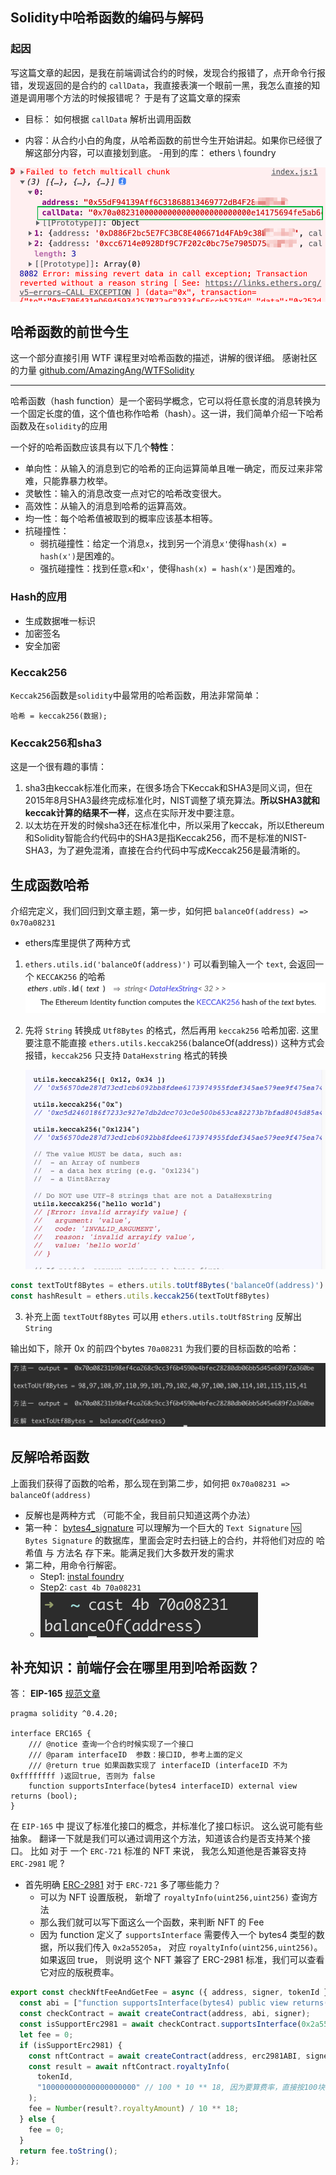 <!--
 * @LastEditors: Bot80926
 * @LastEditTime: 2023-05-10 00:28:41
 * @FilePath: /contract-notebook/function-name-to-hash-encode-and-decode/README.md
 * Copyright (c) 2023 by Bot80926, All Rights Reserved.
-->

## Solidity中哈希函数的编码与解码

### 起因

写这篇文章的起因，是我在前端调试合约的时候，发现合约报错了，点开命令行报错，发现返回的是合约的 `callData`，我直接表演一个眼前一黑，我怎么直接的知道是调用哪个方法的时候报错呢？ 于是有了这篇文章的探索

- 目标： 如何根据 `callData` 解析出调用函数

- 内容：从合约小白的角度，从哈希函数的前世今生开始讲起。如果你已经很了解这部分内容，可以直接划到底。
-用到的库： ethers \ foundry

![报错截图](Img/img_1.png)


## 哈希函数的前世今生


这一个部分直接引用 WTF 课程里对哈希函数的描述，讲解的很详细。 感谢社区的力量 [github.com/AmazingAng/WTFSolidity](https://github.com/AmazingAng/WTF-Solidity/blob/main/28_Hash/readme.md)

-----


哈希函数（hash function）是一个密码学概念，它可以将任意长度的消息转换为一个固定长度的值，这个值也称作哈希（hash）。这一讲，我们简单介绍一下哈希函数及在`solidity`的应用

一个好的哈希函数应该具有以下几个**特性**：
- 单向性：从输入的消息到它的哈希的正向运算简单且唯一确定，而反过来非常难，只能靠暴力枚举。 
- 灵敏性：输入的消息改变一点对它的哈希改变很大。
- 高效性：从输入的消息到哈希的运算高效。
- 均一性：每个哈希值被取到的概率应该基本相等。
- 抗碰撞性：
    - 弱抗碰撞性：给定一个消息`x`，找到另一个消息`x'`使得`hash(x) = hash(x')`是困难的。
    - 强抗碰撞性：找到任意`x`和`x'`，使得`hash(x) = hash(x')`是困难的。

### Hash的应用
- 生成数据唯一标识
- 加密签名
- 安全加密

### Keccak256
`Keccak256`函数是`solidity`中最常用的哈希函数，用法非常简单：
```solidity
哈希 = keccak256(数据);
```
### Keccak256和sha3
这是一个很有趣的事情：
1. sha3由keccak标准化而来，在很多场合下Keccak和SHA3是同义词，但在2015年8月SHA3最终完成标准化时，NIST调整了填充算法。**所以SHA3就和keccak计算的结果不一样**，这点在实际开发中要注意。
2. 以太坊在开发的时候sha3还在标准化中，所以采用了keccak，所以Ethereum和Solidity智能合约代码中的SHA3是指Keccak256，而不是标准的NIST-SHA3，为了避免混淆，直接在合约代码中写成Keccak256是最清晰的。


## 生成函数哈希

介绍完定义，我们回归到文章主题，第一步，如何把 ` balanceOf(address) => 0x70a08231 `

- ethers库里提供了两种方式

1. `ethers.utils.id('balanceOf(address)')` 可以看到输入一个 `text`, 会返回一个 `KECCAK256` 的哈希
![](Img/img_2.png)


2. 先将 `String` 转换成 `Utf8Bytes` 的格式，然后再用 `keccak256` 哈希加密. 这里要注意不能直接 `ethers.utils.keccak256(`balanceOf(address)`)` 这种方式会报错，`keccak256` 只支持 `DataHexstring` 格式的转换
 
   ![](Img/img_4.png)

```javascript
const textToUtf8Bytes = ethers.utils.toUtf8Bytes('balanceOf(address)')
const hashResult = ethers.utils.keccak256(textToUtf8Bytes)
```


3. 补充上面 `textToUtf8Bytes` 可以用 `ethers.utils.toUtf8String` 反解出 `String`



输出如下，除开 0x 的前四个bytes  `70a08231` 为我们要的目标函数的哈希：

![](Img/img_3.png)

## 反解哈希函数

上面我们获得了函数的哈希，那么现在到第二步，如何把 ` 0x70a08231 => balanceOf(address) `

- 反解也是两种方式 （可能不全，我目前只知道这两个办法）
- 第一种： [bytes4_signature](https://www.4byte.directory/signatures/?bytes4_signature=0x70a08231) 可以理解为一个巨大的  `Text Signature` 🆚 	`Bytes Signature` 的数据库，里面会定时去扫链上的合约，并将他们对应的 哈希值 与 方法名 存下来。能满足我们大多数开发的需求
- 第二种，用命令行解密。 
  - Step1: [instal foundry](https://book.getfoundry.sh/getting-started/installation)
  - Step2: `cast 4b 70a08231`
  - ![](Img/img_5.png)


## 补充知识：前端仔会在哪里用到哈希函数？

答： **EIP-165** [规范文章](https://learnblockchain.cn/docs/eips/eip-165.html#%E8%A7%84%E8%8C%83)

```solidity
pragma solidity ^0.4.20;

interface ERC165 {
    /// @notice 查询一个合约时候实现了一个接口
    /// @param interfaceID  参数：接口ID, 参考上面的定义
    /// @return true 如果函数实现了 interfaceID (interfaceID 不为 0xffffffff )返回true, 否则为 false
    function supportsInterface(bytes4 interfaceID) external view returns (bool);
}
```


在 `EIP-165` 中 提议了标准化接口的概念，并标准化了接口标识。 这么说可能有些抽象。 翻译一下就是我们可以通过调用这个方法，知道该合约是否支持某个接口。 比如 对于 一个 `ERC-721` 标准的 NFT 来说， 我怎么知道他是否兼容支持 `ERC-2981` 呢 ?

- 首先明确 [ERC-2981](https://eips.ethereum.org/EIPS/eip-2981) 对于 `ERC-721` 多了哪些能力？
  - 可以为 NFT 设置版税， 新增了 `royaltyInfo(uint256,uint256)` 查询方法
  - 那么我们就可以写下面这么一个函数，来判断 NFT 的 Fee
  - 因为 function 定义了 `supportsInterface` 需要传入一个 bytes4 类型的数据，所以我们传入 `0x2a55205a`， 对应 `royaltyInfo(uint256,uint256)`。 如果返回 true， 则说明 这个 NFT 兼容了 ERC-2981 标准，我们可以查看它对应的版税费率。

```javascript
export const checkNftFeeAndGetFee = async ({ address, signer, tokenId }) => {
  const abi = ["function supportsInterface(bytes4) public view returns(bool)"];
  const checkContract = await createContract(address, abi, signer);
  const isSupportErc2981 = await checkContract.supportsInterface(0x2a55205a);
  let fee = 0;
  if (isSupportErc2981) {
    const nftContract = await createContract(address, erc2981ABI, signer);
    const result = await nftContract.royaltyInfo(
      tokenId,
      "100000000000000000000" // 100 * 10 ** 18, 因为要算费率，直接按100块钱算，返回多少就是对应的费率，比如 1 就是 1% 费率，
    );
    fee = Number(result?.royaltyAmount) / 10 ** 18;
  } else {
    fee = 0;
  }
  return fee.toString();
};
```